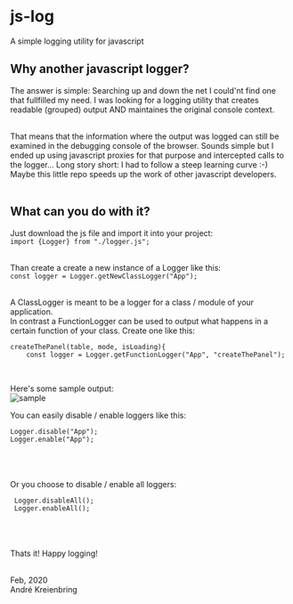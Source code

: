 # js-log
A simple logging utility for javascript

## Why another javascript logger?
The answer is simple: Searching up and down the net I could'nt find one that fullfilled my need. 
I was looking for a logging utility that creates readable (grouped) output AND maintaines the original console context.<br/><br/>

That means that the information where the output was logged can still be examined in the debugging console of the browser.
Sounds simple but I ended up using javascript proxies for that purpose and intercepted calls to the logger... Long story short: I had to follow a steep learning curve :-) <br/>
Maybe this little repo speeds up the work of other javascript developers.<br/><br/>

## What can you do with it?
Just download the js file and import it into your project:<br/> 
`import {Logger} from "./logger.js";`<br/><br/>

Than create a create a new instance of a Logger like this:<br/>
`const logger = Logger.getNewClassLogger("App");` <br/><br/>

A ClassLogger is meant to be a logger for a class / module of your application.<br/>
In contrast a FunctionLogger can be used to output what happens in a certain function of your class. Create one like this:<br/>

    createThePanel(table, mode, isLoading){  
        const logger = Logger.getFunctionLogger("App", "createThePanel");

<br/>

Here's some sample output:<br/>
![sample](https://github.com/akreienbring/js-log/logger.png)

You can easily disable / enable loggers like this:<br/> 

    Logger.disable("App");  
    Logger.enable("App");

<br/><br/>  
Or you choose to disable / enable all loggers:<br/>

     Logger.disableAll();
     Logger.enableAll();

<br/><br/>  
Thats it! Happy logging!<br/><br/>

Feb, 2020<br/>
André Kreienbring

